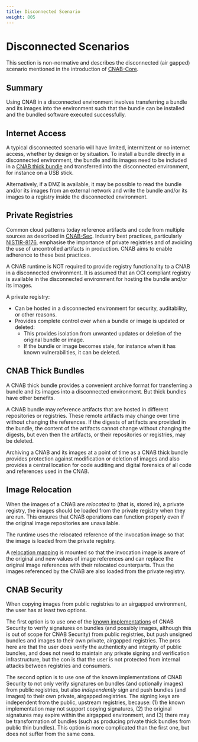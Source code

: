 ```yaml
---
title: Disconnected Scenario
weight: 805
---
```


# Disconnected Scenarios

This section is non-normative and describes the disconnected (air gapped) scenario mentioned in the introduction of [CNAB-Core](100-CNAB.md).

## Summary

Using CNAB in a disconnected environment involves transferring a bundle and its images into the 
environment such that the bundle can be installed and the bundled software executed successfully. 

## Internet Access

A typical disconnected scenario will have limited, intermittent or no internet access, whether by design or by situation.
To install a bundle directly in a disconnected environment, the bundle and its images need to be included in a [CNAB thick bundle](104-bundle-formats.md)
and transferred into the disconnected environment, for instance on a USB stick.

Alternatively, if a DMZ is available, it may be possible to read the bundle and/or its images from an external network
and write the bundle and/or its images to a registry inside the disconnected environment. 

## Private Registries

Common cloud patterns today reference artifacts and code from multiple sources as described in
[CNAB-Sec](300-CNAB-security.md).
Industry best practices, particularly [NISTIR-8176](https://csrc.nist.gov/News/2017/NIST-Releases-NISTIR-8176), emphasise the importance of
private registries and of avoiding the use of uncontrolled artifacts in production. CNAB aims to enable adherence to these best practices.

A CNAB runtime is NOT required to provide registry functionality to a CNAB in a disconnected environment.
It is assumed that an OCI compliant registry is available in the disconnected environment for hosting the bundle
and/or its images.

A private registry:
* Can be hosted in a disconnected environment for security, auditability, or other reasons.
* Provides complete control over when a bundle or image is updated or deleted:
    * This provides isolation from unwanted updates or deletion of the original bundle or image.
    * If the bundle or image becomes stale, for instance when it has known vulnerabilities, it can be deleted.

## CNAB Thick Bundles

A CNAB thick bundle provides a convenient archive format for transferring a bundle and its images into a 
disconnected environment. But thick bundles have other benefits.

A CNAB bundle may reference artifacts that are hosted in different repositories or registries.
These remote artifacts may change over time without changing the references.
If the digests of artifacts are provided in the bundle, the content of the artifacts cannot change without
changing the digests, but even then the artifacts, or their repositories or registries, may be deleted.

Archiving a CNAB and its images at a point of time as a CNAB thick bundle
provides protection against modification or deletion of images and also provides a central location for code
auditing and digital forensics of all code and references used in the CNAB.

## Image Relocation

When the images of a CNAB are _relocated_ to (that is, stored in), a private registry, the images should be loaded from the private registry when they are run.
This ensures that CNAB operations can function properly even if the original image repositories are unavailable.

The runtime uses the relocated reference of the invocation image so that the image is loaded from the private registry.

A [relocation mapping](103-bundle-runtime.md#relocation-mapping) is mounted so that the invocation
image is aware of the original and new values of image references and can replace the original image references with their relocated counterparts.
Thus the images referenced by the CNAB are also loaded from the private registry.

## CNAB Security

When copying images from public registries to an airgapped environment, the user has at least two options.

The first option is to use one of the [known
implementations](806-security-known-implementations.md) of CNAB Security to
verify signatures on bundles (and possibly images, although this is out of
scope for CNAB Security) from public registries, but push unsigned bundles
and images to their own private, airgapped registries. The pros here are that
the user does verify the authenticity and integrity of public bundles, and does
not need to maintain any private signing and verification infrastructure, but
the con is that the user is not protected from internal attacks between
registries and consumers.

The second option is to use one of the known implementations of CNAB Security
to not only verify signatures on bundles (and optionally images) from public
registries, but also _independently_ sign and push bundles (and images) to
their own private, airgapped registries. The signing keys are independent from
the public, upstream registries, because: (1) the known implementation may not
support copying signatures, (2) the original signatures may expire within the
airgapped environment, and (3) there may be transformation of bundles (such as
producing private thick bundles from public thin bundles). This option is
more complicated than the first one, but does not suffer from the same cons.
